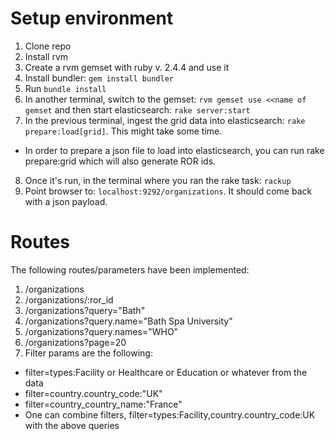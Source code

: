 # Setup environment
1. Clone repo
2. Install rvm
3. Create a rvm gemset with ruby v. 2.4.4 and use it
4. Install bundler: `gem install bundler`
5. Run `bundle install`
6. In another terminal, switch to the gemset: `rvm gemset use <<name of gemset` and then start elasticsearch: `rake server:start`
7. In the previous terminal, ingest the grid data into elasticsearch: `rake prepare:load[grid]`. This might take some time.
 * In order to prepare a json file to load into elasticsearch, you can run rake prepare:grid which will also generate ROR ids.
8. Once it's run, in the terminal where you ran the rake task: `rackup`
9. Point browser to: `localhost:9292/organizations`. It should come back with a json payload.


# Routes
The following routes/parameters have been implemented:
1. /organizations
2. /organizations/:ror_id
3. /organizations?query="Bath"
4. /organizations?query.name="Bath Spa University"
5. /organizations?query.names="WHO"
6. /organizations?page=20
7. Filter params are the following:
  * filter=types:Facility or Healthcare or Education or whatever from the data
  * filter=country.country_code:"UK"
  * filter=country_country_name:"France"
  * One can combine filters, filter=types:Facility,country.country_code:UK with the above queries 
